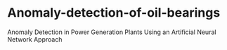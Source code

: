 # Anomaly-detection-of-oil-bearings
Anomaly Detection in Power Generation Plants Using an Artificial Neural Network Approach
